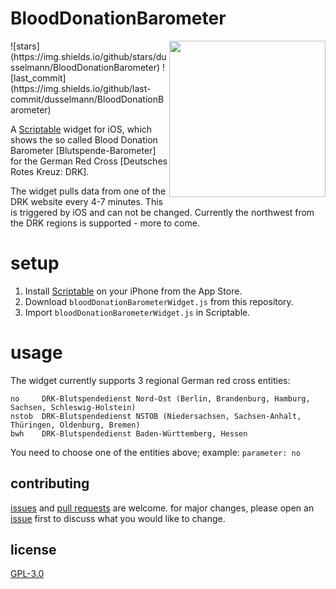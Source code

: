 # BloodDonationBarometer
<img src="https://github.com/dusselmann/BloodDonationBarometer/blob/main/SCREEN.jpeg?raw=true" alt="" width=250 align="right"/> 
![stars](https://img.shields.io/github/stars/dusselmann/BloodDonationBarometer) ![last_commit](https://img.shields.io/github/last-commit/dusselmann/BloodDonationBarometer)

A <a href="https://scriptable.app">Scriptable</a> widget for iOS, which shows the so called Blood Donation Barometer [Blutspende-Barometer] for the German Red Cross [Deutsches Rotes Kreuz: DRK].

The widget pulls data from one of the DRK website every 4-7 minutes. This is triggered by iOS and can not be changed. Currently the northwest from the DRK regions is supported - more to come. 

# setup
1. Install <a href="https://scriptable.app">Scriptable</a> on your iPhone from the App Store.
2. Download `bloodDonationBarometerWidget.js` from this repository.
4. Import `bloodDonationBarometerWidget.js` in Scriptable.

# usage
The widget currently supports 3 regional German red cross entities: 
```
no     DRK-Blutspendedienst Nord-Ost (Berlin, Brandenburg, Hamburg, Sachsen, Schleswig-Holstein)
nstob  DRK-Blutspendedienst NSTOB (Niedersachsen, Sachsen-Anhalt, Thüringen, Oldenburg, Bremen) 
bwh    DRK-Blutspendedienst Baden-Württemberg, Hessen
```
You need to choose one of the entities above; example: `parameter: no`

## contributing

[issues](https://github.com/dusselmann/BloodDonationBarometer/issues) and [pull requests](https://github.com/dusselmann/BloodDonationBarometer/pulls) are welcome. for major changes, please open an [issue](https://github.com/dusselmann/BloodDonationBarometer/issues) first to discuss what you would like to change.

## license

[GPL-3.0](https://www.gnu.org/licenses/gpl-3.0.en.html)
